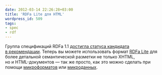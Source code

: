 ```yaml
---
date: 2012-03-14 22:26:28+03:00
title: 'RDFa Lite для HTML'
wordpress_id: 509
tags:
- spec
- rdf
---
```


Группа спецификаций RDFa 1.1 [достигла статуса кандидата в рекомендации][1]. Теперь вы можете использовать формат [RDFa Lite][2] для более детальной семантической разметки не только XHTML, но и HTML-документов — так же просто, как это можно сделать при помощи [микроформатов][3] или [микроданных][4].

[1]: http://www.w3.org/blog/SW/2012/03/13/rdfa-1-1-core-rdfa-lite-and-xhtmlrdfa-published-as-candidate-recommendations/
[2]: http://www.w3.org/TR/rdfa-lite/
[3]: http://microformats.org/
[4]: http://dev.w3.org/html5/md/
